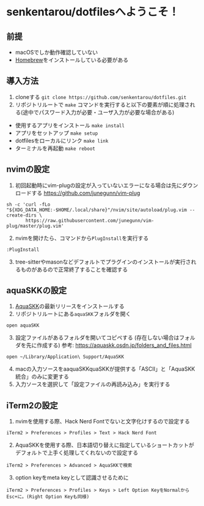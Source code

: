 # senkentarou/dotfilesへようこそ！

## 前提
- macOSでしか動作確認していない
- [Homebrew](https://brew.sh/index_ja)をインストールしている必要がある

## 導入方法
1. cloneする `git clone https://github.com/senkentarou/dotfiles.git`
2. リポジトリルートで `make` コマンドを実行すると以下の要素が順に処理される(途中でパスワード入力が必要・ユーザ入力が必要な場合がある)
  - 使用するアプリをインストール `make install`
  - アプリをセットアップ `make setup`
  - dotfilesをローカルにリンク `make link`
  - ターミナルを再起動 `make reboot`

## nvimの設定
1. 初回起動時にvim-plugの設定が入っていないエラーになる場合は先にダウンロードする
https://github.com/junegunn/vim-plug
```
sh -c 'curl -fLo "${XDG_DATA_HOME:-$HOME/.local/share}"/nvim/site/autoload/plug.vim --create-dirs \
       https://raw.githubusercontent.com/junegunn/vim-plug/master/plug.vim'
```
2. nvimを開けたら、コマンドから`PlugInstall`を実行する
```
:PlugInstall
```
3. tree-sitterやmasonなどデフォルトでプラグインのインストールが実行されるものがあるので正常終了することを確認する

## aquaSKKの設定
1. [AquaSKK](https://github.com/codefirst/aquaskk)の最新リリースをインストールする
2. リポジトリルートにある`aquaSKK`フォルダを開く
```
open aquaSKK
```
3. 設定ファイルがあるフォルダを開いてコピペする (存在しない場合はフォルダを先に作成する)
参考: https://aquaskk.osdn.jp/folders_and_files.html
```
open ~/Library/Application\ Support/AquaSKK
```
4. macの入力ソースをaaquaSKKquaSKKが提供する「ASCII」と「AquaSKK統合」のみに変更する
5. 入力ソースを選択して「設定ファイルの再読み込み」を実行する

## iTerm2の設定
1. nvimを使用する際、Hack Nerd Fontでないと文字化けするので設定する
```
iTerm2 > Preferences > Profiles > Text > Hack Nerd Font
```
2. AquaSKKを使用する際、日本語切り替えに指定しているショートカットがデフォルトで上手く処理してくれないので設定する
```
iTerm2 > Preferences > Advanced > AquaSKKで検索
```
3. option keyをmeta keyとして認識させるために
```
iTerm2 > Preferences > Profiles > Keys > Left Option KeyをNormalからEsc+に。(Right Option Keyも同様)
```
